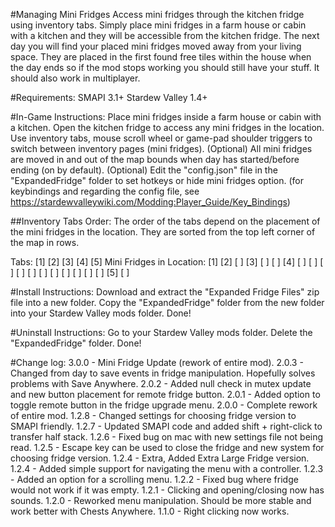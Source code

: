 #Managing Mini Fridges
Access mini fridges through the kitchen fridge using inventory tabs. Simply place mini fridges in a farm house or cabin with a kitchen and they will be accessible from the kitchen fridge. The next day you will find your placed mini fridges moved away from your living space. They are placed in the first found free tiles within the house when the day ends so if the mod stops working you should still have your stuff. It should also work in multiplayer.


#Requirements:
SMAPI 3.1+
Stardew Valley 1.4+

#In-Game Instructions:
Place mini fridges inside a farm house or cabin with a kitchen.
Open the kitchen fridge to access any mini fridges in the location.
Use inventory tabs, mouse scroll wheel or game-pad shoulder triggers to switch between inventory pages (mini fridges).
(Optional) All mini fridges are moved in and out of the map bounds when day has started/before ending (on by default).
(Optional) Edit the "config.json" file in the "ExpandedFridge" folder to set hotkeys or hide mini fridges option.
(for keybindings and regarding the config file, see https://stardewvalleywiki.com/Modding:Player_Guide/Key_Bindings)

##Inventory Tabs Order:
The order of the tabs depend on the placement of the mini fridges in the location. They are sorted from the top left corner of the map in rows.

Tabs: [1] [2] [3] [4] [5]
Mini Fridges in Location:
﻿﻿﻿﻿﻿[1] [2] [  ] [3] [  ]
﻿﻿﻿﻿﻿[  ] [4] [  ] [  ] [  ]
﻿﻿﻿﻿﻿[  ] [  ] [  ] [  ] [  ]
﻿﻿﻿﻿﻿[  ] [  ] [  ] [5] [  ]


#Install Instructions:
Download and extract the "Expanded Fridge Files" zip file into a new folder.
Copy the "ExpandedFridge" folder from the new folder into your Stardew Valley mods folder.
Done!

#Uninstall Instructions:
Go to your Stardew Valley mods folder.
Delete the "ExpandedFridge" folder.
Done!


#Change log:
3.0.0 ﻿- Mini Fridge Update (rework of entire mod).
2.0.3 ﻿- Changed from day to save events in fridge manipulation. Hopefully solves problems with Save Anywhere.
2.0.2 ﻿- Added null check in mutex update and new button placement for remote fridge button.
2.0.1 ﻿- Added option to toggle remote button in the fridge upgrade menu.
2.0.0 ﻿- Complete rework of entire mod.
1.2.8 ﻿- Changed settings for choosing fridge version to SMAPI friendly.
1.2.7 ﻿- Updated SMAPI code and added shift + right-click to transfer half stack.
1.2.6 ﻿- Fixed bug on mac with new settings file not being read.
1.2.5 ﻿- Escape key can be used to close the fridge and new system for choosing fridge version.
1.2.4 ﻿- Extra, Added Extra Large Fridge version.
1.2.4 ﻿- Added simple support for navigating the menu with a controller.
1.2.3 ﻿- Added an option for a scrolling menu.
1.2.2 ﻿- Fixed bug where fridge would not work if it was empty.
1.2.1 ﻿- Clicking and opening/closing now has sounds.
1.2.0 ﻿- Reworked menu manipulation. Should be more stable and work better with Chests Anywhere.
1.1.0  ﻿- Right clicking now works.
